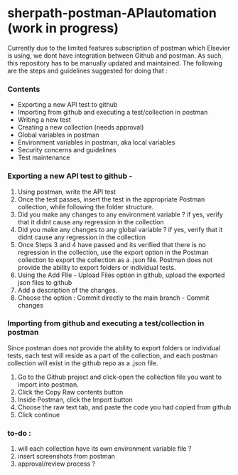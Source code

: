 # sherpath-postman-APIautomation (work in progress)
Currently due to the limited features subscription of postman which Elsevier is using, we dont have integration between Github and postman. As such, this repository has to be manually updated and maintained. The following are the steps and guidelines suggested for doing that : 

### Contents
- Exporting a new API test to github
- Importing from github and executing a test/collection in postman
- Writing a new test
- Creating a new collection (needs approval)
- Global variables in postman
- Environment variables in postman, aka local variables
- Security concerns and guidelines
- Test maintenance

### Exporting a new API test to github - 
1. Using postman, write the API test
2. Once the test passes, insert the test in the appropriate Postman collection, while following the folder structure. 
3. Did you make any changes to any environment variable ? if yes, verify that it didnt cause any regression in the collection
4. Did you make any changes to any global variable ? if yes, verify that it didnt cause any regression in the collection
5. Once Steps 3 and 4 have passed and its verified that there is no regression in the collection, use the export option in the Postman collection to export the collection as a .json file. Postman does not provide the ability to export folders or individual tests.
6. Using the Add FIle - Upload Files option in github, upload the exported json files to github
7. Add a description of the changes.
8. Choose the option : Commit directly to the main branch - Commit changes

### Importing from github and executing a test/collection in postman
Since postman does not provide the ability to export folders or individual tests, each test will reside as a part of the collection, and each postman collection will exist in the github repo as a .json file.  
1. Go to the Github project and click-open the collection file you want to import into postman.
2. Click the Copy Raw contents button
3. Inside Postman, click the Import button
4. Choose the raw text tab, and paste the code you had copied from github 
5. Click continue 




### to-do : 
1. will each collection have its own environment variable file ? 
2. insert screenshots from postman 
3. approval/review process ? 
